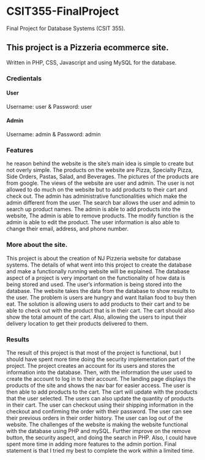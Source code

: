 # CSIT355-FinalProject
Final Project for Database Systems (CSIT 355). 

## This project is a Pizzeria ecommerce site. 
Written in PHP, CSS, Javascript and using MySQL for the database. 
### Credientals 
#### User 
Username: user &
Password: user
#### Admin
Username: admin &
Password: admin

### Features 
he reason behind the website is the site’s main idea is simple to create but not overly simple. The products on the website are Pizza, Specialty Pizza, Side Orders, Pastas, Salad, and Beverages. The pictures of the products are from google.
The views of the website are user and admin. The user is not allowed to do much on the website but to add products to their cart and check out. The admin has administrative functionalities which make the admin different from the user. The search bar allows the user and admin to search up product names. The admin is able to add products into the website, The admin is able to remove products. The modify function is the admin is able to edit the product. The user information is also able to change their email, address, and phone number. 

### More about the site. 
This project is about the creation of NJ Pizzeria website for database systems. The details of what went into this project to create the database and make a functionally running website will be explained. The database aspect of a project is very important on the functionality of how data is being stored and used. The user’s information is being stored into the database. The website takes the data from the database to show results to the user. 
The problem is users are hungry and want Italian food to buy then eat. The solution is allowing users to add products to their cart and to be able to check out with the product that is in their cart. The cart should also show the total amount of the cart. Also, allowing the users to input their delivery location to get their products delivered to them. 

### Results
The result of this project is that most of the project is functional, but I should have spent more time doing the security implementation part of the project. The project creates an account for its users and stores the information into the database. Then, with the information the user used to create the account to log in to their account. The landing page displays the products of the site and shows the nav bar for easier access. The user is then able to add products to the cart. The cart will update with the products that the user selected. The users can also update the quantity of products in their cart. The user can checkout using their shipping information in the checkout and confirming the order with their password. The user can see their previous orders in their order history. The user can log out of the website. The challenges of the website is making the website functional with the database using PHP and mySQL. Further improve on the remove button, the security aspect, and doing the search in PHP. Also, I could have spent more time in adding more features to the admin portion. Final statement is that I tried my best to complete the work within a limited time. 




